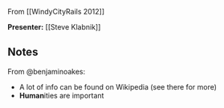 From [[WindyCityRails 2012]]

**Presenter:** [[Steve Klabnik]]

## Notes

From @benjaminoakes:

* A lot of info can be found on Wikipedia (see there for more)
* **Human**ities are important
